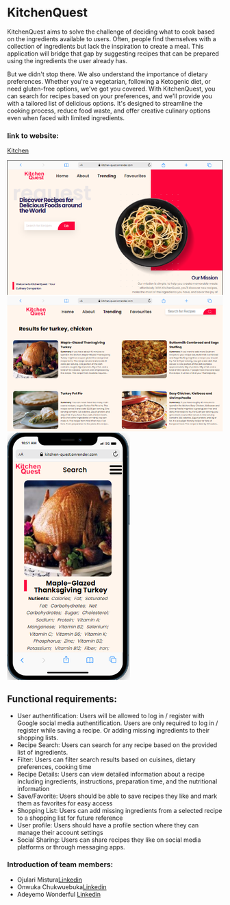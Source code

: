 # KitchenQuest
KitchenQuest aims to solve the challenge of deciding what to cook based on the ingredients available to users. Often, people find themselves with a collection of ingredients but lack the inspiration to create a meal. This application will bridge that gap by suggesting recipes that can be prepared using the ingredients the user already has. 

But we didn't stop there. We also understand the importance of dietary preferences. Whether you're a vegetarian, following a Ketogenic diet, or need gluten-free options, we've got you covered. With KitchenQuest, you can search for recipes based on your preferences, and we'll provide you with a tailored list of delicious options. It's designed to streamline the cooking process, reduce food waste, and offer creative culinary options even when faced with limited ingredients.

### link to website:
[Kitchen](Kitchen-quest.onrender.com)

![Kitchenquest laptopview](kq-lapt.png)
![Alt text](kitch-sea.png)
![Alt text](kitch-mo.png)

## Functional requirements:
- User authentification: Users will be allowed to log in / register with Google social media authentification. Users are only required to log in / register while saving a recipe. Or adding missing ingredients to their shopping lists.
- Recipe Search: Users can search for any recipe based on the provided list of ingredients. 
- Filter: Users can filter search results based on cuisines, dietary preferences, cooking time
- Recipe Details: Users can view detailed information about a recipe including ingredients, instructions, preparation time, and the nutritional information
- Save/Favorite: Users should be able to save recipes they like and mark them as favorites for easy access
- Shopping List: Users can add missing ingredients from a selected recipe to a shopping list for future reference
- User profile: Users should have a profile section where they can manage their account settings
- Social Sharing: Users can share recipes they like on social media platforms or through messaging apps.

### Introduction of team members:
- Ojulari Mistura[Linkedin]('https://www.linkedin.com/in/ojulari-mistura-0652ab151/')
- Onwuka Chukwuebuka[Linkedin]('www.linkedin.com/in/nathan-88-ebu')
- Adeyemo Wonderful [Linkedin]('https://www.linkedin.com/in/wonderful-adeyemo-oluwadara/')

